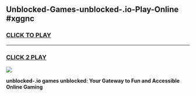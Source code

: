 
## Unblocked-Games-unblocked-.io-Play-Online #xggnc
<h3>
<a href="https://news.freeplayer.one?title=unblocked-.io&ref=3">CLICK TO PLAY</a></h3>
<hr>

<h3>
<a href="https://news.freeplayer.one?title=unblocked-.io&ref=3">CLICK 2 PLAY</a>
  
</h3>

<a href="https://news.freeplayer.one?title=unblocked-.io&ref=3"><img src="https://clearcache.store/games.png"></a>


**unblocked-.io games unblocked: Your Gateway to Fun and Accessible Online Gaming**
